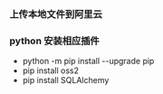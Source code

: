 ### 上传本地文件到阿里云
### python 安装相应插件
- python -m pip install --upgrade pip
- pip install oss2
- pip install SQLAlchemy